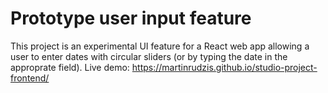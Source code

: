 # Prototype user input feature 

This project is an experimental UI feature for a React web app allowing a user to enter dates with circular sliders (or by typing the date in the approprate field). Live demo: https://martinrudzis.github.io/studio-project-frontend/
